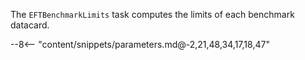 The `EFTBenchmarkLimits` task computes the limits of each benchmark datacard.

<div class="dhi_parameter_table">

--8<-- "content/snippets/parameters.md@-2,21,48,34,17,18,47"

</div>
